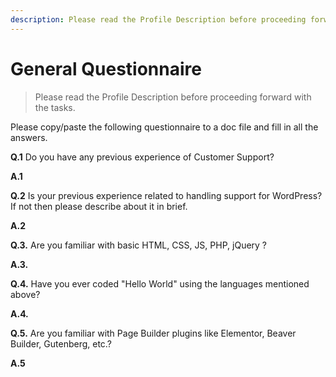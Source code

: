 ```yaml
---
description: Please read the Profile Description before proceeding forward with the tasks.
---
```


# General Questionnaire

> Please read the Profile Description before proceeding forward with the tasks.

Please copy/paste the following questionnaire to a doc file and fill in all the answers.

**Q.1** Do you have any previous experience of Customer Support?

**A.1** 

**Q.2** Is your previous experience related to handling support for WordPress? If not then please describe about it in brief.

**A.2**

**Q.3.** Are you familiar with basic HTML, CSS, JS, PHP, jQuery ?

**A.3.**

**Q.4.** Have you ever coded "Hello World" using the languages mentioned above?

**A.4.**

**Q.5.** Are you familiar with Page Builder plugins like Elementor, Beaver Builder, Gutenberg, etc.?

**A.5**





